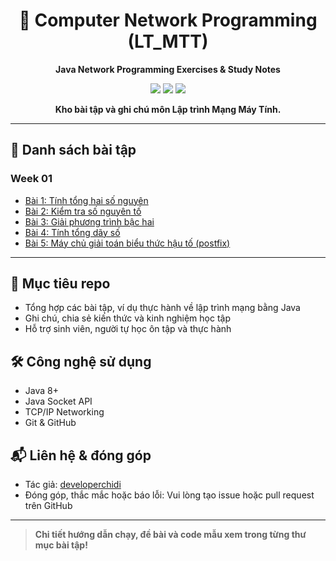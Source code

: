 <div align="center">

# 🚀 Computer Network Programming (LT_MTT)

**Java Network Programming Exercises & Study Notes**

<img src="https://img.shields.io/badge/Java-ED8B00?style=for-the-badge&logo=java&logoColor=white" />
<img src="https://img.shields.io/badge/Socket%20Programming-Network-blue?style=for-the-badge" />
<img src="https://img.shields.io/badge/Study%20Repo-Education-green?style=for-the-badge" />

**Kho bài tập và ghi chú môn Lập trình Mạng Máy Tính.**
</div>

---

## 📂 Danh sách bài tập

### Week 01
- [Bài 1: Tính tổng hai số nguyên](https://github.com/developerchidi/Computer-Network-Programming/blob/main/tree/main/week_01/ex_01)
- [Bài 2: Kiểm tra số nguyên tố](https://github.com/developerchidi/Computer-Network-Programming/blob/main/tree/main/week_01/ex_02)
- [Bài 3: Giải phương trình bậc hai](https://github.com/developerchidi/Computer-Network-Programming/blob/main/tree/main/week_01/ex_03)
- [Bài 4: Tính tổng dãy số](https://github.com/developerchidi/Computer-Network-Programming/blob/main/tree/main/week_01/ex_04)
- [Bài 5: Máy chủ giải toán biểu thức hậu tố (postfix)](https://github.com/developerchidi/Computer-Network-Programming/blob/main/tree/main/week_01/ex_05)

<!-- Có thể bổ sung các tuần tiếp theo ở đây -->

---

## 🎯 Mục tiêu repo
- Tổng hợp các bài tập, ví dụ thực hành về lập trình mạng bằng Java
- Ghi chú, chia sẻ kiến thức và kinh nghiệm học tập
- Hỗ trợ sinh viên, người tự học ôn tập và thực hành

## 🛠️ Công nghệ sử dụng
- Java 8+
- Java Socket API
- TCP/IP Networking
- Git & GitHub

## 📬 Liên hệ & đóng góp
- Tác giả: [developerchidi](https://github.com/developerchidi)
- Đóng góp, thắc mắc hoặc báo lỗi: Vui lòng tạo issue hoặc pull request trên GitHub

---

> **Chi tiết hướng dẫn chạy, đề bài và code mẫu xem trong từng thư mục bài tập!**
